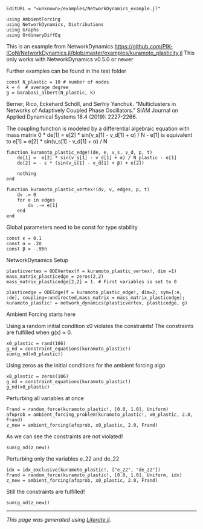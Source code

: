 ```@meta
EditURL = "<unknown>/examples/NetworkDynamics_example.jl"
```

````@example NetworkDynamics_example
using AmbientForcing
using NetworkDynamics, Distributions
using Graphs
using OrdinaryDiffEq
````

This is an example from NetworkDynamics
https://github.com/PIK-ICoN/NetworkDynamics.jl/blob/master/examples/kuramoto_plasticity.jl
This only works with NetworkDynamics v0.5.0 or newer

Further examples can be found in the test folder

````@example NetworkDynamics_example
const N_plastic = 10 # number of nodes
k = 4  # average degree
g = barabasi_albert(N_plastic, k)
````

  Berner, Rico, Eckehard Schöll, and Serhiy Yanchuk.
  "Multiclusters in Networks of Adaptively Coupled Phase Oscillators."
  SIAM Journal on Applied Dynamical Systems 18.4 (2019): 2227-2266.

The coupling function is modeled by a differential algebraic equation with mass matrix
0 * de[1] = e[2] * sin(v_s[1] - v_d[1] + α) / N - e[1] is equivalent to
e[1] = e[2] * sin(v_s[1] - v_d[1] + α) / N

````@example NetworkDynamics_example
function kuramoto_plastic_edge!(de, e, v_s, v_d, p, t)
    de[1] =  e[2] * sin(v_s[1] - v_d[1] + α) / N_plastic - e[1]
    de[2] = - ϵ * (sin(v_s[1] - v_d[1] + β) + e[2])

    nothing
end

function kuramoto_plastic_vertex!(dv, v, edges, p, t)
    dv .= 0
    for e in edges
        dv .-= e[1]
    end
end
````

Global parameters need to be const for type stability

````@example NetworkDynamics_example
const ϵ = 0.1
const α = .2π
const β = -.95π
````

NetworkDynamics Setup

````@example NetworkDynamics_example
plasticvertex = ODEVertex(f = kuramoto_plastic_vertex!, dim =1)
mass_matrix_plasticedge = zeros(2,2)
mass_matrix_plasticedge[2,2] = 1. # First variables is set to 0

plasticedge = ODEEdge(f = kuramoto_plastic_edge!, dim=2, sym=[:e, :de], coupling=:undirected,mass_matrix = mass_matrix_plasticedge);
kuramoto_plastic! = network_dynamics(plasticvertex, plasticedge, g)
````

Ambient Forcing starts here

Using a random initial condition x0 violates the constraints!
The constraints are fulfilled when g(x) ≈ 0.

````@example NetworkDynamics_example
x0_plastic = rand(106)
g_nd = constraint_equations(kuramoto_plastic!)
sum(g_nd(x0_plastic))
````

Using zeros as the initial conditions for the ambient forcing algo

````@example NetworkDynamics_example
x0_plastic = zeros(106)
g_nd = constraint_equations(kuramoto_plastic!)
g_nd(x0_plastic)
````

Perturbing all variables at once

````@example NetworkDynamics_example
Frand = random_force(kuramoto_plastic!, [0.0, 1.0], Uniform)
afoprob = ambient_forcing_problem(kuramoto_plastic!, x0_plastic, 2.0, Frand)
z_new = ambient_forcing(afoprob, x0_plastic, 2.0, Frand)
````

As we can see the constraints are not violated!

````@example NetworkDynamics_example
sum(g_nd(z_new))
````

Perturbing only the variables e_22 and de_22

````@example NetworkDynamics_example
idx = idx_exclusive(kuramoto_plastic!, ["e_22", "de_22"])
Frand = random_force(kuramoto_plastic!, [0.0, 1.0], Uniform, idx)
z_new = ambient_forcing(afoprob, x0_plastic, 2.0, Frand)
````

Still the constraints are fulfilled!

````@example NetworkDynamics_example
sum(g_nd(z_new))
````

---

*This page was generated using [Literate.jl](https://github.com/fredrikekre/Literate.jl).*

